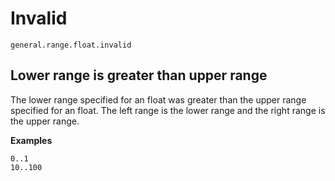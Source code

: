 # Invalid

`general.range.float.invalid`

## Lower range is greater than upper range

The lower range specified for an float was greater than the upper range specified for an float.
The left range is the lower range and the right range is the upper range.

**Examples**
```
0..1
10..100
```